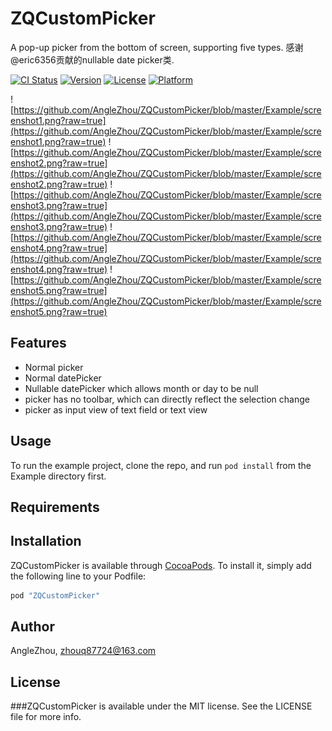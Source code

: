 # ZQCustomPicker

A pop-up picker from the bottom of screen, supporting five types.
感谢@eric6356贡献的nullable date picker类.

[![CI Status](http://img.shields.io/travis/AngleZhou/ZQCustomPicker.svg?style=flat)](https://travis-ci.org/AngleZhou/ZQCustomPicker)
[![Version](https://img.shields.io/cocoapods/v/ZQCustomPicker.svg?style=flat)](http://cocoapods.org/pods/ZQCustomPicker)
[![License](https://img.shields.io/cocoapods/l/ZQCustomPicker.svg?style=flat)](http://cocoapods.org/pods/ZQCustomPicker)
[![Platform](https://img.shields.io/cocoapods/p/ZQCustomPicker.svg?style=flat)](http://cocoapods.org/pods/ZQCustomPicker)

![https://github.com/AngleZhou/ZQCustomPicker/blob/master/Example/screenshot1.png?raw=true](https://github.com/AngleZhou/ZQCustomPicker/blob/master/Example/screenshot1.png?raw=true)
![https://github.com/AngleZhou/ZQCustomPicker/blob/master/Example/screenshot2.png?raw=true](https://github.com/AngleZhou/ZQCustomPicker/blob/master/Example/screenshot2.png?raw=true)
![https://github.com/AngleZhou/ZQCustomPicker/blob/master/Example/screenshot3.png?raw=true](https://github.com/AngleZhou/ZQCustomPicker/blob/master/Example/screenshot3.png?raw=true)
![https://github.com/AngleZhou/ZQCustomPicker/blob/master/Example/screenshot4.png?raw=true](https://github.com/AngleZhou/ZQCustomPicker/blob/master/Example/screenshot4.png?raw=true)
![https://github.com/AngleZhou/ZQCustomPicker/blob/master/Example/screenshot5.png?raw=true](https://github.com/AngleZhou/ZQCustomPicker/blob/master/Example/screenshot5.png?raw=true)

## Features

- Normal picker
- Normal datePicker
- Nullable datePicker which allows month or day to be null
- picker has no toolbar, which can directly reflect the selection change
- picker as input view of text field or text view

## Usage

To run the example project, clone the repo, and run `pod install` from the Example directory first.

## Requirements

## Installation

ZQCustomPicker is available through [CocoaPods](http://cocoapods.org). To install
it, simply add the following line to your Podfile:

```ruby
pod "ZQCustomPicker"
```

## Author

AngleZhou, zhouq87724@163.com

## License
###ZQCustomPicker is available under the MIT license. See the LICENSE file for more info.


